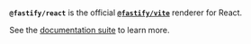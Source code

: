 <br>

**`@fastify/react`** is the official [**`@fastify/vite`**](https://fastify-vite.dev) renderer for React.

See the [documentation suite](https://fastify-vite.dev) to learn more.